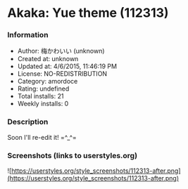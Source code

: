# Akaka: Yue theme (112313)

### Information
- Author: 梅かわいい (unknown)
- Created at: unknown
- Updated at: 4/6/2015, 11:46:19 PM
- License: NO-REDISTRIBUTION
- Category: amordoce
- Rating: undefined
- Total installs: 21
- Weekly installs: 0


### Description
Soon I'll re-edit it! =^_^=


### Screenshots (links to userstyles.org)
![https://userstyles.org/style_screenshots/112313-after.png](https://userstyles.org/style_screenshots/112313-after.png)


